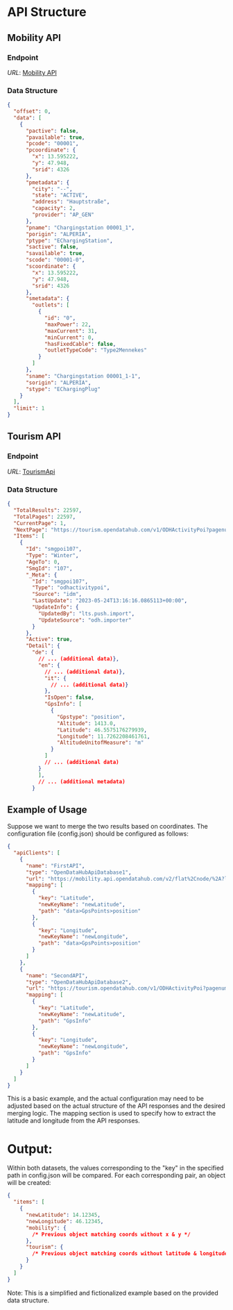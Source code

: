 # API Structure

## Mobility API

### Endpoint

*URL*: [Mobility API](https://mobility.api.opendatahub.com/v2/flat%2Cnode/%2A?limit=1&offset=0&shownull=false&distinct=true)

### Data Structure

```json
{
  "offset": 0,
  "data": [
    {
      "pactive": false,
      "pavailable": true,
      "pcode": "00001",
      "pcoordinate": {
        "x": 13.595222,
        "y": 47.948,
        "srid": 4326
      },
      "pmetadata": {
        "city": "--",
        "state": "ACTIVE",
        "address": "Hauptstraße",
        "capacity": 2,
        "provider": "AP_GEN"
      },
      "pname": "Chargingstation 00001_1",
      "porigin": "ALPERIA",
      "ptype": "EChargingStation",
      "sactive": false,
      "savailable": true,
      "scode": "00001-0",
      "scoordinate": {
        "x": 13.595222,
        "y": 47.948,
        "srid": 4326
      },
      "smetadata": {
        "outlets": [
          {
            "id": "0",
            "maxPower": 22,
            "maxCurrent": 31,
            "minCurrent": 0,
            "hasFixedCable": false,
            "outletTypeCode": "Type2Mennekes"
          }
        ]
      },
      "sname": "Chargingstation 00001_1-1",
      "sorigin": "ALPERIA",
      "stype": "EChargingPlug"
    }
  ],
  "limit": 1
}
```

## Tourism API

### Endpoint

*URL*: [TourismApi](https://tourism.opendatahub.com/v1/ODHActivityPoi?pagenumber=1&pagesize=1&type=255&removenullvalues=false)

### Data Structure

```json
{
  "TotalResults": 22597,
  "TotalPages": 22597,
  "CurrentPage": 1,
  "NextPage": "https://tourism.opendatahub.com/v1/ODHActivityPoi?pagenumber=2&pagesize=1&type=255&removenullvalues=false",
  "Items": [
    {
      "Id": "smgpoi107",
      "Type": "Winter",
      "AgeTo": 0,
      "SmgId": "107",
      "_Meta": {
        "Id": "smgpoi107",
        "Type": "odhactivitypoi",
        "Source": "idm",
        "LastUpdate": "2023-05-24T13:16:16.0865113+00:00",
        "UpdateInfo": {
          "UpdatedBy": "lts.push.import",
          "UpdateSource": "odh.importer"
        }
      },
      "Active": true,
      "Detail": {
        "de": {
          // ... (additional data)},
          "en": {
            // ... (additional data)},
            "it": {
              // ... (additional data)}
            },
            "IsOpen": false,
            "GpsInfo": [
              {
                "Gpstype": "position",
                "Altitude": 1413.0,
                "Latitude": 46.5575176279939,
                "Longitude": 11.7262208461761,
                "AltitudeUnitofMeasure": "m"
              }
            ]
            // ... (additional data)
          }
          ],
          // ... (additional metadata)
        }
```

## Example of Usage

Suppose we want to merge the two results based on coordinates. The configuration file (config.json) should be configured
as follows:

```json
{
  "apiClients": [
    {
      "name": "FirstAPI",
      "type": "OpenDataHubApiDatabase1",
      "url": "https://mobility.api.opendatahub.com/v2/flat%2Cnode/%2A?limit=200&offset=0&shownull=false&distinct=true",
      "mapping": [
        {
          "key": "Latitude",
          "newKeyName": "newLatitude",
          "path": "data>GpsPoints>position"
        },
        {
          "key": "Longitude",
          "newKeyName": "newLongitude",
          "path": "data>GpsPoints>position"
        }
      ]
    },
    {
      "name": "SecondAPI",
      "type": "OpenDataHubApiDatabase2",
      "url": "https://tourism.opendatahub.com/v1/ODHActivityPoi?pagenumber=1&pagesize=1&type=255&removenullvalues=false",
      "mapping": [
        {
          "key": "Latitude",
          "newKeyName": "newLatitude",
          "path": "GpsInfo"
        },
        {
          "key": "Longitude",
          "newKeyName": "newLongitude",
          "path": "GpsInfo"
        }
      ]
    }
  ]
}
```

This is a basic example, and the actual configuration may need to be adjusted based on the actual structure of the API
responses and the desired merging logic. The mapping section is used to specify how to extract the latitude and
longitude from the API responses.

# Output:

Within both datasets, the values corresponding to the "key" in the specified path in config.json will be compared. For
each corresponding pair, an object will be created:

```json
{
  "items": [
    {
      "newLatitude": 14.12345,
      "newLongitude": 46.12345,
      "mobility": {
        /* Previous object matching coords without x & y */
      },
      "tourism": {
        /* Previous object matching coords without latitude & longitude */
      }
    }
  ]
}
```

Note: This is a simplified and fictionalized example based on the provided data structure.
